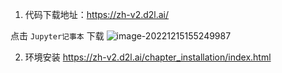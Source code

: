 
1. 代码下载地址：https://zh-v2.d2l.ai/

  点击 `Jupyter记事本` 下载
  ![image-20221215155249987](https://tva1.sinaimg.cn/large/008vxvgGgy1h94jqoo2ekj31ss0u0agi.jpg)

2. 环境安装
   https://zh-v2.d2l.ai/chapter_installation/index.html
